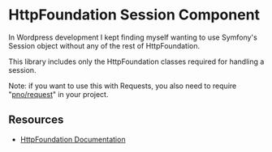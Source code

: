 HttpFoundation Session Component
========================

In Wordpress development I kept finding myself wanting to use Symfony's Session object without any of the rest of HttpFoundation.

This library includes only the HttpFoundation classes required for handling a session.
 
Note: if you want to use this with Requests, you also need to require "[pno/request](https://github.com/penoonan/session)" in your project.

Resources
---------

  * [HttpFoundation Documentation](https://symfony.com/doc/current/components/http_foundation/index.html)
